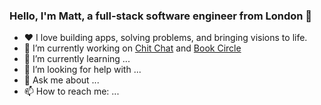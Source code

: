 ### Hello, I'm Matt, a full-stack software engineer from London 👋

- :heart: I love building apps, solving problems, and bringing visions to life.
- 🔭 I’m currently working on [Chit Chat](https://github.com/mhyusuf/chit-chat.git) and [Book Circle](https://github.com/Matt-Hurst/bookCircle.git)
- 🌱 I’m currently learning ...
- 🤔 I’m looking for help with ...
- 💬 Ask me about ...
- 📫 How to reach me: ...
